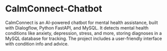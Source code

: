 # CalmConnect-Chatbot
CalmConnect is an AI-powered chatbot for mental health assistance, built with Dialogflow, Python FastAPI, and MySQL. It detects mental health conditions like anxiety, depression, stress, and more, storing diagnoses in a MySQL database for tracking. The project includes a user-friendly interface with condition info and advice.
